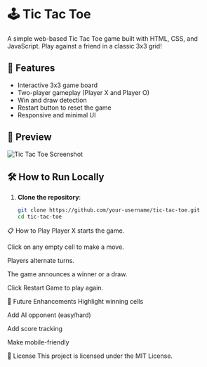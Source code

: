 # 🕹️ Tic Tac Toe

A simple web-based Tic Tac Toe game built with HTML, CSS, and JavaScript. Play against a friend in a classic 3x3 grid!

## 🚀 Features

- Interactive 3x3 game board
- Two-player gameplay (Player X and Player O)
- Win and draw detection
- Restart button to reset the game
- Responsive and minimal UI

## 📸 Preview

![Tic Tac Toe Screenshot](screenshot.png) <!-- Add a screenshot file to your repo -->

## 🛠️ How to Run Locally

1. **Clone the repository**:
   ```bash
   git clone https://github.com/your-username/tic-tac-toe.git
   cd tic-tac-toe

📋 How to Play
Player X starts the game.

Click on any empty cell to make a move.

Players alternate turns.

The game announces a winner or a draw.

Click Restart Game to play again.

🧩 Future Enhancements
Highlight winning cells

Add AI opponent (easy/hard)

Add score tracking

Make mobile-friendly

📄 License
This project is licensed under the MIT License.


   
